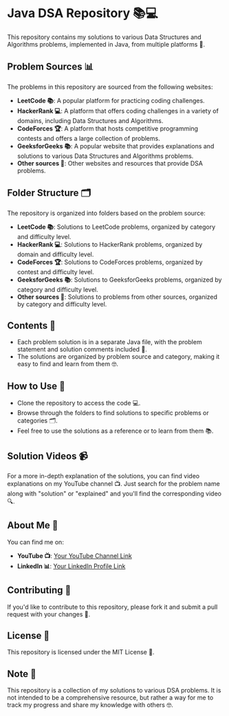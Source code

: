 **Java DSA Repository 📚💻**
=====================

This repository contains my solutions to various Data Structures and Algorithms problems, implemented in Java, from multiple platforms 🤔.

**Problem Sources 📊**
-----------------

The problems in this repository are sourced from the following websites:

* **LeetCode 📚**: A popular platform for practicing coding challenges.
* **HackerRank 💻**: A platform that offers coding challenges in a variety of domains, including Data Structures and Algorithms.
* **CodeForces 🏆**: A platform that hosts competitive programming contests and offers a large collection of problems.
* **GeeksforGeeks 📚**: A popular website that provides explanations and solutions to various Data Structures and Algorithms problems.
* **Other sources 🤔**: Other websites and resources that provide DSA problems.

**Folder Structure 🗂️**
-------------------

The repository is organized into folders based on the problem source:

* **LeetCode 📚**: Solutions to LeetCode problems, organized by category and difficulty level.
* **HackerRank 💻**: Solutions to HackerRank problems, organized by domain and difficulty level.
* **CodeForces 🏆**: Solutions to CodeForces problems, organized by contest and difficulty level.
* **GeeksforGeeks 📚**: Solutions to GeeksforGeeks problems, organized by category and difficulty level.
* **Other sources 🤔**: Solutions to problems from other sources, organized by category and difficulty level.

**Contents 📝**
------------

* Each problem solution is in a separate Java file, with the problem statement and solution comments included 📝.
* The solutions are organized by problem source and category, making it easy to find and learn from them 🤓.

**How to Use 🤔**
--------------

* Clone the repository to access the code 💻.
* Browse through the folders to find solutions to specific problems or categories 🗂️.
* Feel free to use the solutions as a reference or to learn from them 📚.

**Solution Videos 📹**
-----------------

For a more in-depth explanation of the solutions, you can find video explanations on my YouTube channel 📺. Just search for the problem name along with "solution" or "explained" and you'll find the corresponding video 🔍.

**About Me 👋**
-------------

You can find me on:

* **YouTube 📺**: [Your YouTube Channel Link](www.youtube.com/@StartCoadingWithMe)
* **LinkedIn 📊**: [Your LinkedIn Profile Link](www.linkedin.com/in/gaurav07c)

**Contributing 🤝**
--------------

If you'd like to contribute to this repository, please fork it and submit a pull request with your changes 📝.

**License 📜**
---------

This repository is licensed under the MIT License 📜.

**Note 📝**
-----

This repository is a collection of my solutions to various DSA problems. It is not intended to be a comprehensive resource, but rather a way for me to track my progress and share my knowledge with others 🤓.
